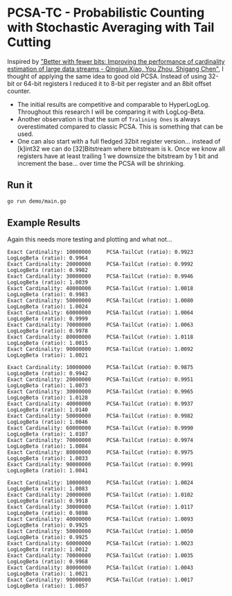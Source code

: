 # PCSA-TC - Probabilistic Counting with Stochastic Averaging with Tail Cutting

Inspired by ["Better with fewer bits: Improving the performance of cardinality estimation of large data streams - Qingjun Xiao, You Zhou, Shigang Chen"](http://cse.seu.edu.cn/PersonalPage/csqjxiao/csqjxiao_files/papers/INFOCOM17.pdf), I thought of applying the same idea to good old PCSA. Instead of using 32-bit or 64-bit registers I reduced it to 8-bit per register and an 8bit offset counter.
* The initial results are competitive and comparable to HyperLogLog. Throughout this research I will be comparing it with LogLog-Beta.
* Another observation is that the sum of `Tralining Ones` is always overestimated compared to classic PCSA. This is something that can be used.
* One can also start with a full fledged 32bit register version... instead of [k]int32 we can do [32]Bitstream where bitstream is k. Once we know all registers have at least trailing 1 we downsize the bitstream by 1 bit and increment the base... over time the PCSA will be shrinking.

## Run it
```bash
go run demo/main.go
```

## Example Results
Again this needs more testing and plotting and what not...
```
Exact Cardinality: 10000000     PCSA-TailCut (ratio): 0.9923    LogLogBeta (ratio): 0.9964
Exact Cardinality: 20000000     PCSA-TailCut (ratio): 0.9992    LogLogBeta (ratio): 0.9982
Exact Cardinality: 30000000     PCSA-TailCut (ratio): 0.9946    LogLogBeta (ratio): 1.0039
Exact Cardinality: 40000000     PCSA-TailCut (ratio): 1.0018    LogLogBeta (ratio): 0.9983
Exact Cardinality: 50000000     PCSA-TailCut (ratio): 1.0080    LogLogBeta (ratio): 1.0024
Exact Cardinality: 60000000     PCSA-TailCut (ratio): 1.0064    LogLogBeta (ratio): 0.9999
Exact Cardinality: 70000000     PCSA-TailCut (ratio): 1.0063    LogLogBeta (ratio): 0.9978
Exact Cardinality: 80000000     PCSA-TailCut (ratio): 1.0118    LogLogBeta (ratio): 1.0015
Exact Cardinality: 90000000     PCSA-TailCut (ratio): 1.0092    LogLogBeta (ratio): 1.0021
```

```
Exact Cardinality: 10000000     PCSA-TailCut (ratio): 0.9875    LogLogBeta (ratio): 0.9942
Exact Cardinality: 20000000     PCSA-TailCut (ratio): 0.9951    LogLogBeta (ratio): 1.0073
Exact Cardinality: 30000000     PCSA-TailCut (ratio): 0.9965    LogLogBeta (ratio): 1.0128
Exact Cardinality: 40000000     PCSA-TailCut (ratio): 0.9937    LogLogBeta (ratio): 1.0140
Exact Cardinality: 50000000     PCSA-TailCut (ratio): 0.9982    LogLogBeta (ratio): 1.0046
Exact Cardinality: 60000000     PCSA-TailCut (ratio): 0.9990    LogLogBeta (ratio): 1.0107
Exact Cardinality: 70000000     PCSA-TailCut (ratio): 0.9974    LogLogBeta (ratio): 1.0084
Exact Cardinality: 80000000     PCSA-TailCut (ratio): 0.9975    LogLogBeta (ratio): 1.0033
Exact Cardinality: 90000000     PCSA-TailCut (ratio): 0.9991    LogLogBeta (ratio): 1.0041
```

```
Exact Cardinality: 10000000     PCSA-TailCut (ratio): 1.0024    LogLogBeta (ratio): 1.0083
Exact Cardinality: 20000000     PCSA-TailCut (ratio): 1.0102    LogLogBeta (ratio): 0.9918
Exact Cardinality: 30000000     PCSA-TailCut (ratio): 1.0117    LogLogBeta (ratio): 0.9898
Exact Cardinality: 40000000     PCSA-TailCut (ratio): 1.0093    LogLogBeta (ratio): 0.9925
Exact Cardinality: 50000000     PCSA-TailCut (ratio): 1.0050    LogLogBeta (ratio): 0.9925
Exact Cardinality: 60000000     PCSA-TailCut (ratio): 1.0023    LogLogBeta (ratio): 1.0012
Exact Cardinality: 70000000     PCSA-TailCut (ratio): 1.0035    LogLogBeta (ratio): 0.9968
Exact Cardinality: 80000000     PCSA-TailCut (ratio): 1.0043    LogLogBeta (ratio): 1.0021
Exact Cardinality: 90000000     PCSA-TailCut (ratio): 1.0017    LogLogBeta (ratio): 1.0057
```
